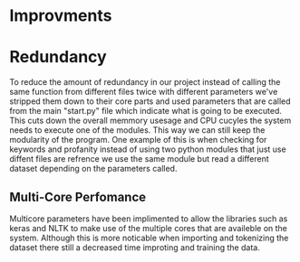 # Improvments 

# Redundancy 

To reduce the amount of redundancy in our project instead of calling the same function from different files twice with different 
parameters we've stripped them down to their core parts and used parameters that are called from the main "start.py" file 
which indicate what is going to be executed. This cuts down the overall memmory usesage and CPU cucyles the system needs to execute 
one of the modules. This way we can still keep the modularity of the program. One example of this is when checking for keywords and 
profanity instead of using two python modules that just use diffent files are refrence we use the same module but read a different dataset depending on the parameters called.

## Multi-Core Perfomance 

Multicore parameters have been implimented to allow the libraries such as keras and NLTK to make use of the multiple cores that are availeble on the
system. Although this is more noticable when importing and tokenizing the dataset there still a decreased time improting and training the data. 

### 
